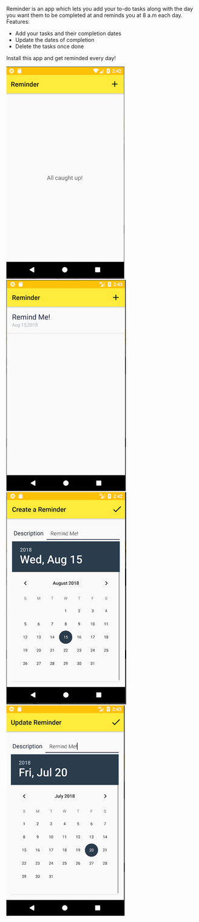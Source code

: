 Reminder is an app which lets you add your to-do tasks along with the day you want them to be completed at and reminds you at 8 a.m each day.
Features:
- Add your tasks and their completion dates
- Update the dates of completion
- Delete the tasks once done

Install this app and get reminded every day!

![empty screen](https://github.com/kunjmehta/Reminder/blob/master/empty.PNG)
![filled screen](https://github.com/kunjmehta/Reminder/blob/master/filled.PNG)
![create reminder](https://github.com/kunjmehta/Reminder/blob/master/create.PNG)
![update reminder](https://github.com/kunjmehta/Reminder/blob/master/update.PNG)
